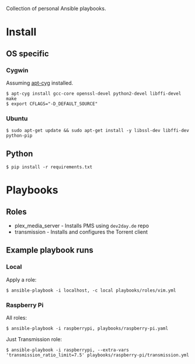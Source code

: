 Collection of personal Ansible playbooks.

# Install
## OS specific
### Cygwin
Assuming [apt-cyg](https://github.com/transcode-open/apt-cyg) installed.

    $ apt-cyg install gcc-core openssl-devel python2-devel libffi-devel make
    $ export CFLAGS="-D_DEFAULT_SOURCE"

### Ubuntu
    $ sudo apt-get update && sudo apt-get install -y libssl-dev libffi-dev python-pip

## Python
    $ pip install -r requirements.txt

# Playbooks
## Roles
* plex_media_server - Installs PMS using `dev2day.de` repo
* transmission - Installs and configures the Torrent client

## Example playbook runs
### Local
Apply a role:

    $ ansible-playbook -i localhost, -c local playbooks/roles/vim.yml

### Raspberry Pi
All roles:

    $ ansible-playbook -i raspberrypi, playbooks/raspberry-pi.yaml 

Just Transmission role:

    $ ansible-playbook -i raspberrypi, --extra-vars 'transmission_ratio_limit=7.5' playbooks/raspberry-pi/transmission.yml
